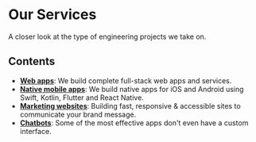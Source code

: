 # Our Services

A closer look at the type of engineering projects we take on.

## Contents

- **[Web apps](/playbooks/engineering/services/web-apps.md)**: We build complete full-stack web apps and services.
- **[Native mobile apps](/playbooks/engineering/services/native-mobile-apps.md)**: We build native apps for iOS and Android using Swift, Kotlin, Flutter and React Native.
- **[Marketing websites](/playbooks/engineering/services/marketing-websites.md)**: Building fast, responsive & accessible sites to communicate your brand message.
- **[Chatbots](/playbooks/engineering/services/chatbots.md)**: Some of the most effective apps don't even have a custom interface.
